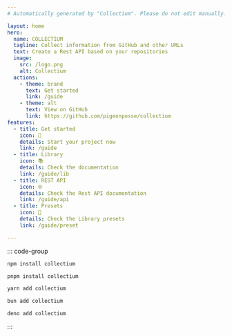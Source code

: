 ```yaml
---
# Automatically generated by "Collectium". Please do not edit manually.

layout: home
hero:
  name: COLLECTIUM
  tagline: Collect information from GitHub and other URLs
  text: Create a Rest API based on your repositories
  image:
    src: /logo.png
    alt: Collectium
  actions:
    - theme: brand
      text: Get started
      link: /guide
    - theme: alt
      text: View on GitHub
      link: https://github.com/pigeonposse/collectium
features:
  - title: Get started
    icon: 🏁
    details: Start your project now
    link: /guide
  - title: Library
    icon: 📚
    details: Check the documentation
    link: /guide/lib
  - title: REST API
    icon: 🌐
    details: Check the Rest API documentation
    link: /guide/api
  - title: Presets
    icon: 💾
    details: Check the Library presets
    link: /guide/preset

---
```


::: code-group

```bash [npm]
npm install collectium
```

```bash [pnpm]
pnpm install collectium
```

```bash [yarn]
yarn add collectium
```

```bash [bun]
bun add collectium
```

```bash [deno]
deno add collectium
```

:::
